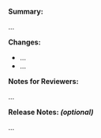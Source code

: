 **Summary:**
<!--
A summary, possibly referencing related issues:
Closes #0000, References #00000, etc.
-->

...

<!--
If not related to an issue, please motivate why we need this pull request.
What is the current situation? What does this pull request improve?
-->

**Changes:**
<!-- What are the changes made in this pull request? -->

- ...
- ...

**Notes for Reviewers:**
<!--
How should your reviewers approach this pull request?
Any special requests or questions for specific reviewers?
-->

...

**Release Notes: _(optional)_**
<!--
Any notes that we need to include in the Release Notes for the next release.
What are the functional or behavioral changes? API Changes? New features?
Any changes in configuration? Added/changed/removed flags?
Are there any database migrations required?
-->

...
